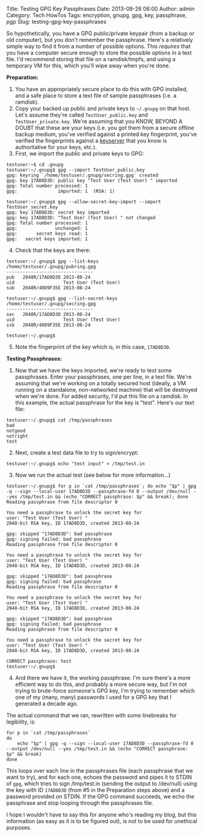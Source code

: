 Title: Testing GPG Key Passphrases
Date: 2013-08-26 06:00
Author: admin
Category: Tech HowTos
Tags: encryption, gnupg, gpg, key, passphrase, pgp
Slug: testing-gpg-key-passphrases

So hypothetically, you have a GPG public/private keypair (from a backup
or old computer), but you don't remember the passphrase. Here's a
relatively simple way to find it from a number of possible options. This
*requires* that you have a computer secure enough to store the possible
options in a text file. I'd recommend storing that file on a
ramdisk/tmpfs, and using a temporary VM for this, which you'll wipe away
when you're done.

**Preparation:**

1.  You have an appropriately secure place to do this with GPG
    installed, and a safe place to store a text file of sample
    passphrases (i.e. a ramdisk).
2.  Copy your backed up public and private keys to `~/.gnupg` on that
    host. Let's assume they're called `TestUser_public.key` and
    `TestUser_private.key`. We're assuming that you KNOW, BEYOND A DOUBT
    that these are your keys (i.e. you got them from a secure offline
    backup medium, you've verified against a printed key fingerprint,
    you've verified the fingerprints against a
    [keyserver](http://pgp.mit.edu/) that you know is authoritative for
    your keys, etc.).
3.  First, we import the public and private keys to GPG:

~~~~{.console}
testuser:~$ cd .gnupg
testuser:~/.gnupg$ gpg --import TestUser_public.key 
gpg: keyring `/home/testuser/.gnupg/secring.gpg` created
gpg: key 17AD8D3D: public key "Test User (Test User) " imported
gpg: Total number processed: 1
gpg:               imported: 1  (RSA: 1)

testuser:~/.gnupg$ gpg --allow-secret-key-import --import TestUser_secret.key 
gpg: key 17AD8D3D: secret key imported
gpg: key 17AD8D3D: "Test User (Test User) " not changed
gpg: Total number processed: 1
gpg:              unchanged: 1
gpg:       secret keys read: 1
gpg:   secret keys imported: 1
~~~~

4.  Check that the keys are there:

~~~~{.console}
testuser:~/.gnupg$ gpg --list-keys
/home/testuser/.gnupg/pubring.gpg
--------------------------------
pub   2048R/17AD8D3D 2013-08-24
uid                  Test User (Test User) 
sub   2048R/40D9F35E 2013-08-24

testuser:~/.gnupg$ gpg --list-secret-keys
/home/testuser/.gnupg/secring.gpg
--------------------------------
sec   2048R/17AD8D3D 2013-08-24
uid                  Test User (Test User) 
ssb   2048R/40D9F35E 2013-08-24

testuser:~/.gnupg$ 
~~~~

5.  Note the fingerprint of the key which is, in this case, `17AD8D3D`.

**Testing Passphrases:**

1.  Now that we have the keys imported, we're ready to test some
    passphrases. Enter your passphrases, one per line, in a text file.
    We're assuming that we're working on a totally secured host
    (ideally, a VM running on a standalone, non-networked machine) that
    will be destroyed when we're done. For added security, I'd put this
    file on a ramdisk. In this example, the actual passphrase for the
    key is "test". Here's our text file:

~~~~{.console}
testuser:~/.gnupg$ cat /tmp/passphrases 
bad
notgood
notright
test
~~~~

2.  Next, create a test data file to try to sign/encrypt:

~~~~{.console}
testuser:~/.gnupg$ echo "test input" > /tmp/test.in
~~~~

3.  Now we run the actual test (see below for more information...)

~~~~{.console}
testuser:~/.gnupg$ for p in `cat /tmp/passphrases`; do echo "$p" | gpg -q --sign --local-user 17AD8D3D --passphrase-fd 0 --output /dev/null --yes /tmp/test.in && (echo "CORRECT passphrase: $p" && break); done
Reading passphrase from file descriptor 0    

You need a passphrase to unlock the secret key for
user: "Test User (Test User) "
2048-bit RSA key, ID 17AD8D3D, created 2013-08-24

gpg: skipped "17AD8D3D": bad passphrase
gpg: signing failed: bad passphrase
Reading passphrase from file descriptor 0    

You need a passphrase to unlock the secret key for
user: "Test User (Test User) "
2048-bit RSA key, ID 17AD8D3D, created 2013-08-24

gpg: skipped "17AD8D3D": bad passphrase
gpg: signing failed: bad passphrase
Reading passphrase from file descriptor 0    

You need a passphrase to unlock the secret key for
user: "Test User (Test User) "
2048-bit RSA key, ID 17AD8D3D, created 2013-08-24

gpg: skipped "17AD8D3D": bad passphrase
gpg: signing failed: bad passphrase
Reading passphrase from file descriptor 0    

You need a passphrase to unlock the secret key for
user: "Test User (Test User) "
2048-bit RSA key, ID 17AD8D3D, created 2013-08-24

CORRECT passphrase: test
testuser:~/.gnupg$ 
~~~~

4.  And there we have it, the working passphrase. I'm sure there's a
    more efficient way to do this, and probably a more secure way, but
    I'm not trying to brute-force someone's GPG key, I'm trying to
    remember which one of my (many, many) passwords I used for a GPG key
    that I generated a decade ago.

The actual command that we ran, rewritten with some linebreaks for
legibility, is:

~~~~{.bash}
for p in `cat /tmp/passphrases`
do
    echo "$p" | gpg -q --sign --local-user 17AD8D3D --passphrase-fd 0 --output /dev/null --yes /tmp/test.in && (echo "CORRECT passphrase: $p" && break)
done
~~~~

This loops over each line in the passphrases file (each passphrase that
we want to try), and for each one, echoes the password and pipes it to
STDIN of `gpg`, which tries to sign /tmp/test.in (sending the output
to /dev/null) using the key with ID `17AD8D3D` (from #5 in the
Preparation steps above) and a password provided on STDIN. If the GPG
command succeeds, we echo the passphrase and stop looping through the
passphrases file.

I hope I wouldn't have to say this for anyone who's reading my blog, but
this information (as easy as it is to be figured out), is not to be used
for unethical purposes.
